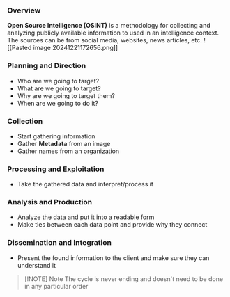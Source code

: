 ### Overview
**Open Source Intelligence (OSINT)** is a methodology for collecting and analyzing publicly available information to used in an intelligence context. The sources can be from social media, websites, news articles, etc.
![[Pasted image 20241221172656.png]]
### Planning and Direction
- Who are we going to target?
- What are we going to target?
- Why are we going to target them?
- When are we going to do it?
### Collection
- Start gathering information
- Gather **Metadata** from an image
- Gather names from an organization  
### Processing and Exploitation
- Take the gathered data and interpret/process it
### Analysis and Production
- Analyze the data and put it into a readable form
- Make ties between each data point and provide why they connect
### Dissemination and Integration
- Present the found information to the client and make sure they can understand it

> [!NOTE] Note
> The cycle is never ending and doesn't need to be done in any particular order

